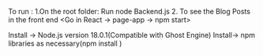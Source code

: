 To run :
	1.On the root folder: Run node Backend.js
	<This will start the Back end >
	2. To see the Blog Posts in the front end
	<Go in React -> page-app -> npm start>

Install -> 
	Node.js version 18.0.1(Compatible with Ghost Engine)
Install->
	npm libraries as necessary(npm install <name of the library>)